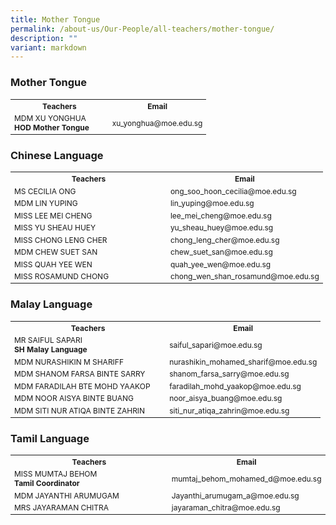 ```yaml
---
title: Mother Tongue
permalink: /about-us/Our-People/all-teachers/mother-tongue/
description: ""
variant: markdown
---
```

<style>
  table {
    width: 100%;
    font-size: 12px;
  }
  th, td {
    width: 50%;
  }
</style>

### **Mother Tongue**
<table>
  <tbody><tr>
    <th>Teachers</th>
    <th>Email</th>
  </tr>
  <tr>
    <td>MDM XU YONGHUA<br><strong>HOD Mother Tongue</strong></td>
    <td>xu_yonghua@moe.edu.sg</td>
  </tr>
</tbody></table>

### **Chinese Language**
<table>
  <tbody><tr>
    <th>Teachers</th>
    <th>Email</th>
  </tr>
  <tr><td>MS CECILIA ONG</td><td>ong_soo_hoon_cecilia@moe.edu.sg</td></tr>
  <tr><td>MDM LIN YUPING</td><td>lin_yuping@moe.edu.sg</td></tr>
  <tr><td>MISS LEE MEI CHENG</td><td>lee_mei_cheng@moe.edu.sg</td></tr>
  <tr><td>MISS YU SHEAU HUEY</td><td>yu_sheau_huey@moe.edu.sg</td></tr>
  <tr><td>MISS CHONG LENG CHER</td><td>chong_leng_cher@moe.edu.sg</td></tr>
  <tr><td>MDM CHEW SUET SAN</td><td>chew_suet_san@moe.edu.sg</td></tr>
  <tr><td>MISS QUAH YEE WEN</td><td>quah_yee_wen@moe.edu.sg</td></tr>
  <tr><td>MISS ROSAMUND CHONG</td><td>chong_wen_shan_rosamund@moe.edu.sg</td></tr>
</tbody></table>

### **Malay Language**
<table>
  <tbody><tr>
    <th>Teachers</th>
    <th>Email</th>
  </tr>
  <tr><td>MR SAIFUL SAPARI<br><strong>SH Malay Language</strong></td><td>saiful_sapari@moe.edu.sg</td></tr>
  <tr><td>MDM NURASHIKIN M SHARIFF</td><td>nurashikin_mohamed_sharif@moe.edu.sg</td></tr>
  <tr><td>MDM SHANOM FARSA BINTE SARRY</td><td>shanom_farsa_sarry@moe.edu.sg</td></tr>
  <tr><td>MDM FARADILAH BTE MOHD YAAKOP</td><td>faradilah_mohd_yaakop@moe.edu.sg</td></tr>
  <tr><td>MDM NOOR AISYA BINTE BUANG</td><td>noor_aisya_buang@moe.edu.sg</td></tr>
  <tr><td>MDM SITI NUR ATIQA BINTE ZAHRIN</td><td>siti_nur_atiqa_zahrin@moe.edu.sg</td></tr>
</tbody></table>

### **Tamil Language**
<table>
  <tbody><tr>
    <th>Teachers</th>
    <th>Email</th>
  </tr>
  <tr><td>MISS MUMTAJ BEHOM<br><strong>Tamil Coordinator</strong></td><td>mumtaj_behom_mohamed_d@moe.edu.sg</td></tr>
  <tr><td>MDM JAYANTHI ARUMUGAM</td><td>Jayanthi_arumugam_a@moe.edu.sg</td></tr>
  <tr><td>MRS JAYARAMAN CHITRA</td><td>jayaraman_chitra@moe.edu.sg</td></tr>
</tbody></table>